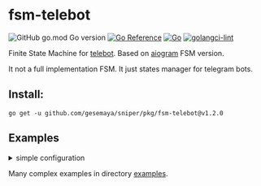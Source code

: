 # fsm-telebot

![GitHub go.mod Go version](https://img.shields.io/github/go-mod/go-version/vitaliy-ukiru/fsm-telebot?style=flat-square)
[![Go Reference](https://pkg.go.dev/badge/github.com/gesemaya/sniper/pkg/fsm-telebot.svg)](https://pkg.go.dev/github.com/gesemaya/sniper/pkg/fsm-telebot)
[![Go](https://github.com/gesemaya/sniper/pkg/fsm-telebot/actions/workflows/go.yml/badge.svg?branch=master&style=flat-square)](https://github.com/gesemaya/sniper/pkg/fsm-telebot/actions/workflows/go.yml)
[![golangci-lint](https://github.com/gesemaya/sniper/pkg/fsm-telebot/actions/workflows/golangci-lint.yml/badge.svg?branch=master)](https://github.com/gesemaya/sniper/pkg/fsm-telebot/actions/workflows/golangci-lint.yml)

Finite State Machine for [telebot](https://github.com/gesemaya/sniper). 
Based on [aiogram](https://github.com/aiogram/aiogram) FSM version.

It not a full implementation FSM. It just states manager for telegram bots.

## Install:
```
go get -u github.com/gesemaya/sniper/pkg/fsm-telebot@v1.2.0
```


## Examples
<details>
<summary>simple configuration</summary>

```go
package main

import (
	"os"
	"time"

	"github.com/gesemaya/sniper/pkg/fsm-telebot"
	"github.com/gesemaya/sniper/pkg/fsm-telebot/storages/memory"
	tele "github.com/gesemaya/sniper/pkg/telebot"
)

func main() {
	bot, err := tele.NewBot(tele.Settings{
		Token:  os.Getenv("BOT_TOKEN"),
		Poller: &tele.LongPoller{Timeout: 3 * time.Second},
	})
	if err != nil {
		panic(err)
	}

	// for example using memory storage
	// but prefer will use redis or file storage.
	storage := memory.NewStorage()
	manager := fsm.NewManager(
		bot,     // tele.Bot
		nil,     // handlers will setups to this group. Default: creates new
		storage, // storage for states and data
		nil,     // context maker. Default: NewFSMContext
	)
	manager.Bind("/state", fsm.AnyState, func(c tele.Context, state fsm.Context) error {
		userState, err := state.State()
		if err != nil {
			return c.Send("error: " + err.Error())
		}

		return c.Send(userState.GoString())
	})

}

```

</details>

Many complex examples in directory [examples](./examples).

